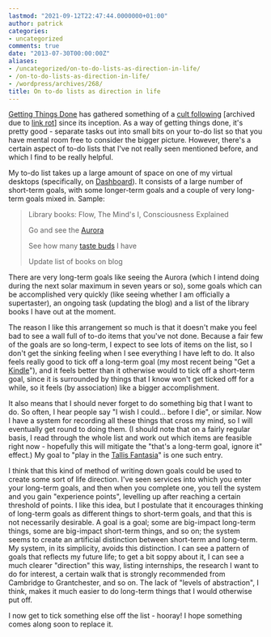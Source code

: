 ```yaml
---
lastmod: "2021-09-12T22:47:44.0000000+01:00"
author: patrick
categories:
- uncategorized
comments: true
date: "2013-07-30T00:00:00Z"
aliases:
- /uncategorized/on-to-do-lists-as-direction-in-life/
- /on-to-do-lists-as-direction-in-life/
- /wordpress/archives/268/
title: On to-do lists as direction in life
---
```

[Getting Things Done](https://en.wikipedia.org/wiki/Getting_Things_Done) has gathered something of a [cult following](http://web.archive.org/web/20130428015707/http://www.wired.com/techbiz/people/magazine/15-10/ff_allen? "Wired article on GTD") [archived due to [link rot][1]] since its inception. As a way of getting things done, it's pretty good - separate tasks out into small bits on your to-do list so that you have mental room free to consider the bigger picture. However, there's a certain aspect of to-do lists that I've not really seen mentioned before, and which I find to be really helpful.

My to-do list takes up a large amount of space on one of my virtual desktops (specifically, on [Dashboard](https://en.wikipedia.org/wiki/Dashboard_%28Mac_OS%29)). It consists of a large number of short-term goals, with some longer-term goals and a couple of very long-term goals mixed in. Sample:

> Library books: Flow, The Mind's I, Consciousness Explained
>
> Go and see the [Aurora](https://en.wikipedia.org/wiki/Aurora_borealis)
>
> See how many [taste buds](https://en.wikipedia.org/wiki/Supertaster "Supertaster") I have
>
> Update list of books on blog

There are very long-term goals like seeing the Aurora (which I intend doing during the next solar maximum in seven years or so), some goals which can be accomplished very quickly (like seeing whether I am officially a supertaster), an ongoing task (updating the blog) and a list of the library books I have out at the moment.

The reason I like this arrangement so much is that it doesn't make you feel bad to see a wall full of to-do items that you've not done. Because a fair few of the goals are so long-term, I expect to see lots of items on the list, so I don't get the sinking feeling when I see everything I have left to do. It also feels really good to tick off a long-term goal (my most recent being "Get a [Kindle](https://en.wikipedia.org/wiki/Amazon_Kindle)"), and it feels better than it otherwise would to tick off a short-term goal, since it is surrounded by things that I know won't get ticked off for a while, so it feels (by association) like a bigger accomplishment.

It also means that I should never forget to do something big that I want to do. So often, I hear people say "I wish I could… before I die", or similar. Now I have a system for recording all these things that cross my mind, so I will eventually get round to doing them. (I should note that on a fairly regular basis, I read through the whole list and work out which items are feasible right now - hopefully this will mitigate the "that's a long-term goal, ignore it" effect.) My goal to "play in the [Tallis Fantasia](https://en.wikipedia.org/wiki/Fantasia_on_a_Theme_by_Thomas_Tallis)" is one such entry.

I think that this kind of method of writing down goals could be used to create some sort of life direction. I've seen services into which you enter your long-term goals, and then when you complete one, you tell the system and you gain "experience points", levelling up after reaching a certain threshold of points. I like this idea, but I postulate that it encourages thinking of long-term goals as different things to short-term goals, and that this is not necessarily desirable. A goal is a goal; some are big-impact long-term things, some are big-impact short-term things, and so on; the system seems to create an artificial distinction between short-term and long-term. My system, in its simplicity, avoids this distinction. I can see a pattern of goals that reflects my future life; to get a bit soppy about it, I can see a much clearer "direction" this way, listing internships, the research I want to do for interest, a certain walk that is strongly recommended from Cambridge to Grantchester, and so on. The lack of "levels of abstraction", I think, makes it much easier to do long-term things that I would otherwise put off.

I now get to tick something else off the list - hooray! I hope something comes along soon to replace it.

 [1]: https://en.wikipedia.org/wiki/Link_rot "Link rot Wikipedia page"
